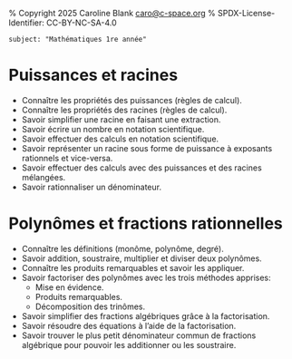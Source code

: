 % Copyright 2025 Caroline Blank <caro@c-space.org>
% SPDX-License-Identifier: CC-BY-NC-SA-4.0

```{metadata}
subject: "Mathématiques 1re année"
```

# Puissances et racines

- Connaître les propriétés des puissances (règles de calcul).
- Connaître les propriétés des racines (règles de calcul).
- Savoir simplifier une racine en faisant une extraction.
- Savoir écrire un nombre en notation scientifique.
- Savoir effectuer des calculs en notation scientifique.
- Savoir représenter un racine sous forme de puissance à exposants rationnels et vice-versa.
- Savoir effectuer des calculs avec des puissances et des racines mélangées.
- Savoir rationnaliser un dénominateur.

# Polynômes et fractions rationnelles

- Connaître les définitions (monôme, polynôme, degré).
- Savoir addition, soustraire, multiplier et diviser deux polynômes.
- Connaître les produits remarquables et savoir les appliquer.
- Savoir factoriser des polynômes avec les trois méthodes apprises:
    - Mise en évidence.
    - Produits remarquables.
    - Décomposition des trinômes.
- Savoir simplifier des fractions algébriques grâce à la factorisation.
- Savoir résoudre des équations à l’aide de la factorisation.
- Savoir trouver le plus petit dénominateur commun de fractions algébrique pour pouvoir
les additionner ou les soustraire.
